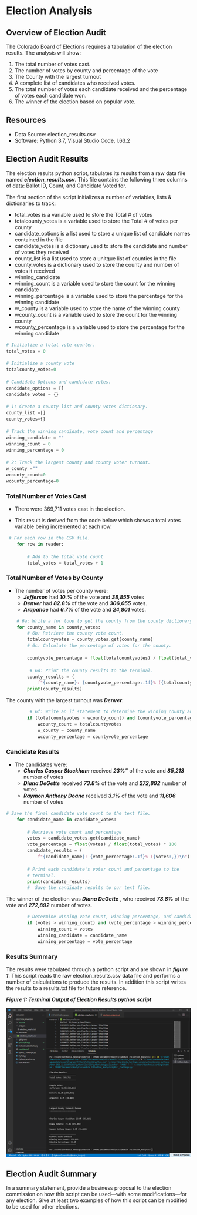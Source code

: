 # Election Analysis 
## Overview of Election Audit 
The Colorado Board of Elections requires a tabulation of the election results.  The analysis will show:

1.	The total number of votes cast.
2.	The number of votes by county and percentage of the vote
3.	The County with the largest turnout
4.	A complete list of candidates who received votes.
5.	The total number of votes each candidate received and the percentage of votes each candidate won.
6.	The winner of the election based on popular vote.

## Resources
-	Data Source: election_results.csv
-	Software: Python 3.7, Visual Studio Code, l.63.2

## Election Audit Results
The election results python script, tabulates its results from a raw data file named ***election_results.csv***.  This file contains the following three columns of data: Ballot ID, Count, and Candidate Voted for. 

The first section of the script initializes a number of variables, lists & dictionaries to track:
- total_votes is a variable used to store the Total # of votes
- totalcounty_votes is a variable used to store the Total # of votes per county
- candidate_options is a list used to store a unique list of candidate names contained in the file
- candidate_votes is a dictionary used to store the candidate and number of votes they received
- county_list is a list used to store a unitque list of counties in the file
- county_votes is a dictionary used to store the county and number of votes it received
- winning_candidate
- winning_count is a variable used to store the count for the winning candidate
- winning_percentage is a variable used to store the percentage for the winning candidate
- w_county is a variable used to store the name of the winning county
- wcounty_count is a variable used to store the count for the winning county
- wcounty_percentage is a variable used to store the percentage for the winning candidate

````python
# Initialize a total vote counter.
total_votes = 0

# Initialize a county vote
totalcounty_votes=0

# Candidate Options and candidate votes.
candidate_options = []
candidate_votes = {}

# 1: Create a county list and county votes dictionary.
county_list =[]
county_votes={}

# Track the winning candidate, vote count and percentage
winning_candidate = ""
winning_count = 0
winning_percentage = 0

# 2: Track the largest county and county voter turnout.
w_county =""
wcounty_count=0
wcounty_percentage=0
````

### Total Number of Votes Cast

- There were 369,711 votes cast in the election.  

- This result is derived from the code below which shows a total votes variable being incremented at each row.

````python
 # For each row in the CSV file.
    for row in reader:

        # Add to the total vote count
        total_votes = total_votes + 1
 ````
###  Total Number of Votes by County

- The number of votes per county were:
  - ***Jefferson*** had ***10.%*** of the vote and ***38,855*** votes
  - ***Denver*** had ***82.8%*** of the vote and ***306,055*** votes.
  - ***Arapahoe*** had ***6.7%*** of the vote and ***24,801*** votes.

````python
    # 6a: Write a for loop to get the county from the county dictionary.
    for county_name in county_votes:
        # 6b: Retrieve the county vote count.
        totalcountyvotes = county_votes.get(county_name)
        # 6c: Calculate the percentage of votes for the county.
        
        countyvote_percentage = float(totalcountyvotes) / float(total_votes) *100

         # 6d: Print the county results to the terminal.
        county_results = (
            f"{county_name}: {countyvote_percentage:.1f}% ({totalcountyvotes:,})\n")
        print(county_results)
````

The county with the largest turnout was ***Denver***.

````python
         # 6f: Write an if statement to determine the winning county and get its vote count.
        if (totalcountyvotes > wcounty_count) and (countyvote_percentage > wcounty_percentage):
            wcounty_count = totalcountyvotes
            w_county = county_name
            wcounty_percentage = countyvote_percentage   
````
### Candidate Results

- The candidates were:
  - ***Charles Casper Stockham*** received ***23%"*** of the vote and ***85,213*** number of votes
  - ***Diana DeGette*** received ***73.8%*** of the vote and ***272,892*** number of votes
  - ***Raymon Anthony Doane*** received ***3.1%*** of the vote and ***11,606*** number of votes

````python
# Save the final candidate vote count to the text file.
    for candidate_name in candidate_votes:

        # Retrieve vote count and percentage
        votes = candidate_votes.get(candidate_name)
        vote_percentage = float(votes) / float(total_votes) * 100
        candidate_results = (
            f"{candidate_name}: {vote_percentage:.1f}% ({votes:,})\n")

        # Print each candidate's voter count and percentage to the
        # terminal.
        print(candidate_results)
        #  Save the candidate results to our text file.
````        
 The winner of the election was ***Diana DeGette*** , who received ***73.8%*** of the vote and ***272,892*** number of votes.

````python
        # Determine winning vote count, winning percentage, and candidate.
        if (votes > winning_count) and (vote_percentage > winning_percentage):
            winning_count = votes
            winning_candidate = candidate_name
            winning_percentage = vote_percentage
````
### Results Summary

The results were tabulated through a python script and are shown in ***figure 1***.  This script reads the raw election_results.csv data file and performs a number of calculations to produce the results.  In addition this script writes the results to a results.txt file for future reference.

***Figure 1: Terminal Output of Election Results python script***

![Election Results Terminal](/resources/Terminal_Output.png)

## Election Audit Summary
In a summary statement, provide a business proposal to the election commission on how this script can be used—with some modifications—for any election. Give at least two examples of how this script can be modified to be used for other elections.





